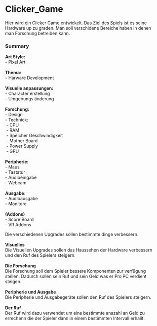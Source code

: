 # Clicker_Game
<p>Hier wird ein Clicker Game entwickelt. Das Ziel des Spiels ist es seine Hardware up zu graden. Man soll verschidene Bereiche haben in denen man Forschung betreiben kann.</p>

<h3>Summary</h3>
<p>
  <b>Art Style:</b><br>
  - Pixel Art<br>
  <br>
  <b>Thema:</b><br>
  - Harware Development<br>
  <br>
  <b>Visuelle anpassungen:</b><br>
  - Character erstellung<br>
  - Umgebungs änderung<br>
  <br>
  <b>Forschung:</b><br>
  - Design<br>
  - Technick:<br>
  &nbsp;- CPU<br>
  &nbsp;- RAM<br>
  &nbsp;- Speicher Geschwindigkeit<br>
  &nbsp;- Mother Board<br>
  &nbsp;- Power Supply<br>
  &nbsp;- GPU<br>
  <br>
  <b>Peripherie:</b><br>
  - Maus<br>
  - Tastatur<br>
  - Audioeingabe<br>
  - Webcam<br>
  <br>
  <b>Ausgabe:</b><br>
  - Audioausgabe<br>
  - Monitore<br>
  <br>
  <b>(Addons)</b><br>
  - Score Board<br>
  - VR Addons
</p>
<p>
  Die verschiedenen Upgrades sollen bestimmte dinge verbessern.<br><br>
  <b>Visuelles</b><br>
  Die Visuellen Upgrades sollen das Haussehen der Hardware verbessern und den Ruf des Spielers steigern.<br>
  <br>
  <b>Die Forschung</b><br>
  Die Forschung soll dem Spieler bessere Komponenten zur verfügung stellen. Dadurch sollen sein Ruf und sein Geld was er Pro PC verdient steigen.<br>
  <br>
  <b>Peripherie und Ausgabe</b><br>
  Die Peripherie und Ausgabegeräte sollen den Ruf des Spielers steigern.<br>
  <br>
  <b>Der Ruf</b><br>
  Der Ruf wird dazu verwendet um eine bestimmte anazahl an Geld zu errechenn die der Spieler dann in einem bestimmten Intervall erhällt.<br>
  </p>
